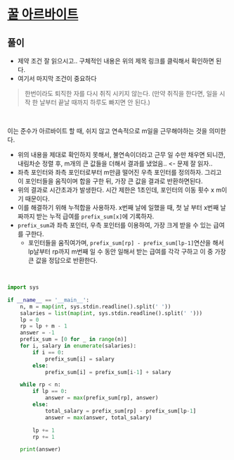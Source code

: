 # [꿀 아르바이트](https://www.acmicpc.net/problem/12847)

## 풀이

- 제약 조건 잘 읽으시고.. 구체적인 내용은 위의 제목 링크를 클릭해서 확인하면 된다.
- 여기서 마지막 조건이 중요하다
> 한번이라도 퇴직한 자를 다시 취직 시키지 않는다. (만약 취직을 한다면, 일을 시작 한 날부터 끝날 때까지 하루도 빠지면 안 된다.)

<br/>

이는 준수가 아르바이트 할 때, 쉬지 않고 연속적으로 m일을 근무해야하는 것을 의미한다.
- 위의 내용을 제대로 확인하지 못해서, 불연속이더라고 근무 일 수만 채우면 되니깐, 내림차순 정렬 후, m개의 큰 값들을 더해서 결과를 냈었음.. <- 문제 잘 읽자..
- 좌측 포인터와 좌측 포인터로부터 m만큼 떨어진 우측 포인터를 정의하자. 그리고 이 포인터들을 움직이며 합을 구한 뒤, 가장 큰 값을 결과로 반환하면된다.
- 위의 결과로 시간초과가 발생한다. 시간 제한은 1초인데, 포인터의 이동 횟수 x m이기 때문이다.
- 이를 해결하기 위해 누적합을 사용하자. x번째 날에 일했을 때, 첫 날 부터 x번째 날짜까지 받는 누적 급여를 `prefix_sum[x]`에 기록하자.
- `prefix_sum`과 좌측 포인터, 우측 포인터를 이용하여, 가장 크게 받을 수 있는 급여를 구한다.
  - 포인터들을 움직여가며, `prefix_sum[rp] - prefix_sum[lp-1]`연산을 해서 lp날부터 rp까지 m번째 일 수 동안 일해서 받는 급여를 각각 구하고 이 중 가장 큰 값을 정답으로 반환한다.

<br/>

```python
import sys

if __name__ == '__main__':
    n, m = map(int, sys.stdin.readline().split(' '))
    salaries = list(map(int, sys.stdin.readline().split(' ')))
    lp = 0
    rp = lp + m - 1
    answer = -1
    prefix_sum = [0 for _ in range(n)]
    for i, salary in enumerate(salaries):
        if i == 0:
            prefix_sum[i] = salary
        else:
            prefix_sum[i] = prefix_sum[i-1] + salary

    while rp < n:
        if lp == 0:
            answer = max(prefix_sum[rp], answer)
        else:
            total_salary = prefix_sum[rp] - prefix_sum[lp-1]
            answer = max(answer, total_salary)

        lp += 1
        rp += 1

    print(answer)
```